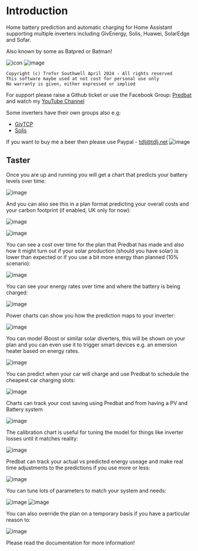 # Introduction

Home battery prediction and automatic charging for Home Assistant supporting multiple inverters including GivEnergy, Solis, Huawei, SolarEdge and Sofar.

Also known by some as Batpred or Batman!

![icon](https://github.com/springfall2008/batpred/assets/48591903/7c207423-1423-4f88-beb2-d1da5cfbfeeb) ![image](https://github.com/springfall2008/batpred/assets/48591903/e98a0720-d2cf-4b71-94ab-97fe09b3cee1)

```text
Copyright (c) Trefor Southwell April 2024 - All rights reserved
This software maybe used at not cost for personal use only
No warranty is given, either expressed or implied
```

For support please raise a Github ticket or use the Facebook Group: [Predbat](https://www.facebook.com/groups/1477599886299106) and
watch my [YouTube Channel](https://www.youtube.com/@springfall2008)

Some inverters have their own groups also e.g:

- [GivTCP](https://www.facebook.com/groups/615579009972782)
- [Solis](https://www.facebook.com/groups/288045168816481)

If you want to buy me a beer then please use Paypal - [tdlj@tdlj.net](mailto:tdlj@tdlj.net)
![image](https://github.com/springfall2008/batpred/assets/48591903/b3a533ef-0862-4e0b-b272-30e254f58467)

## Taster

Once you are up and running you will get a chart that predicts your battery levels over time:

![image](https://github.com/springfall2008/batpred/assets/48591903/01ad36d0-bd2f-4552-96ff-395a4183225d)

And you can also see this in a plan format predicting your overall costs and your carbon footprint (if enabled, UK only for now):

![image](https://github.com/springfall2008/batpred/assets/48591903/bac71e9d-6314-4487-a42a-2578acb4217a)

![image](https://github.com/springfall2008/batpred/assets/48591903/f3669da2-c2a4-40f0-b611-16b08bd20a2e)

You can see a cost over time for the plan that Predbat has made and also how it might turn out if your solar production (should you have solar)
is lower than expected or if you use a bit more energy than planned (10% scenario):

![image](https://github.com/springfall2008/batpred/assets/48591903/996ae721-dc93-4ed9-9897-be2bba495484)

You can see your energy rates over time and where the battery is being charged:

![image](https://github.com/springfall2008/batpred/assets/48591903/a09fb414-c2c1-4d2f-a264-9f38d156562a)

Power charts can show you how the prediction maps to your inverter:

![image](https://github.com/springfall2008/batpred/assets/48591903/a84c8de0-4f6a-48a6-81c8-09b0f7828563)

You can model iBoost or similar solar diverters, this will be shown on your plan and you can even use it to trigger smart devices e.g. 
an emersion heater based on energy rates.

![image](https://github.com/springfall2008/batpred/assets/48591903/758d380c-4cfa-4e92-b53a-167496bf888c)

You can predict when your car will charge and use Predbat to schedule the cheapest car charging slots:

![image](https://github.com/springfall2008/batpred/assets/48591903/47178a50-0e6f-45ea-9972-a34f97ed94a7)

Charts can track your cost saving using Predbat and from having a PV and Battery system

![image](https://github.com/springfall2008/batpred/assets/48591903/78333838-e2a7-4050-90a7-641f1caf70d2)

The calibration chart is useful for tuning the model for things like inverter losses until it matches reality:

![image](https://github.com/springfall2008/batpred/assets/48591903/625d0ec3-181d-440c-be06-2cd912e28b6e)

Predbat can track your actual vs predicted energy useage and make real time adjustments to the predictions if you use more or less:

![image](https://github.com/springfall2008/batpred/assets/48591903/1b3d7efd-b537-4c40-810d-c8770577ad98)

You can tune lots of parameters to match your system and needs:

![image](https://github.com/springfall2008/batpred/assets/48591903/35e20052-ddc3-4815-8f88-32b327ee3fc6)
![image](https://github.com/springfall2008/batpred/assets/48591903/f6b6930a-afd7-4f79-aa9b-477a6f9f0794)

You can also override the plan on a temporary basis if you have a particular reason to:

![image](https://github.com/springfall2008/batpred/assets/48591903/c4b5fb58-d565-4569-9cfc-e91316ecc8b2)

Please read the documentation for more information!

